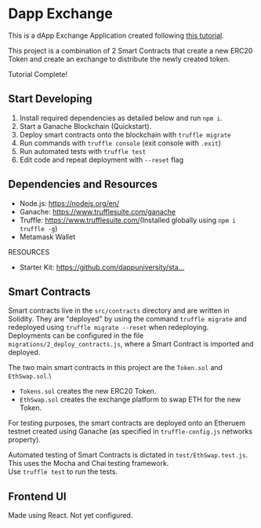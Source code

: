# Dapp Exchange
This is a dApp Exchange Application created following [this tutorial](https://www.youtube.com/watch?v=99pYGpTWcXM).

This project is a combination of 2 Smart Contracts that create a new ERC20 Token and create an exchange to distribute the newly created token.

Tutorial Complete!

## Start Developing
1. Install required dependencies as detailed below and run `npm i`.
2. Start a Ganache Blockchain (Quickstart).
3. Deploy smart contracts onto the blockchain with `truffle migrate`
4. Run commands with `truffle console` (exit console with `.exit`)
5. Run automated tests with `truffle test`
6. Edit code and repeat deployment with `--reset` flag

## Dependencies and Resources
- Node.js: https://nodejs.org/en/​
- Ganache: https://www.trufflesuite.com/ganache​
- Truffle: https://www.trufflesuite.com/​ (Installed globally using `npm i truffle -g`)
- Metamask Wallet

RESOURCES
- Starter Kit: https://github.com/dappuniversity/sta...​

## Smart Contracts
Smart contracts live in the `src/contracts` directory and are written in Solidity. They are "deployed" by using the command `truffle migrate` and redeployed using `truffle migrate --reset` when redeploying.\
Deployments can be configured in the file `migrations/2_deploy_contracts.js`, where a Smart Contract is imported and deployed.

The two main smart contracts in this project are the `Token.sol` and `EthSwap.sol`.\
- `Tokens.sol` creates the new ERC20 Token.
- `EthSwap.sol` creates the exchange platform to swap ETH for the new Token.

For testing purposes, the smart contracts are deployed onto an Etheruem testnet created using Ganache (as specified in `truffle-config.js` networks property).

Automated testing of Smart Contracts is dictated in `test/EthSwap.test.js`. This uses the Mocha and Chai testing framework.\
Use `truffle test` to run the tests.

## Frontend UI
Made using React. Not yet configured.
